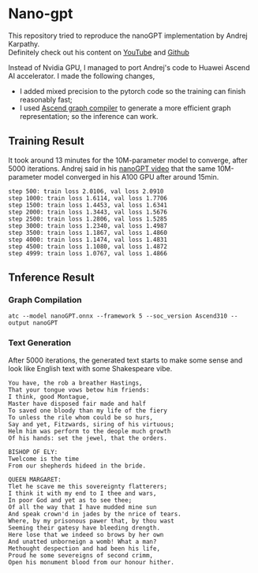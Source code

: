 # Nano-gpt
This repository tried to reproduce the nanoGPT implementation by Andrej Karpathy.  
Definitely check out his content on [YouTube](https://www.youtube.com/watch?v=kCc8FmEb1nY&t=6039s) and [Github](https://github.com/karpathy/nanoGPT)  

Instead of Nvidia GPU, I managed to port Andrej's code to Huawei Ascend AI accelerator.
I made the following changes,
* I added mixed precision to the pytorch code so the training can finish reasonably fast;
* I used [Ascend graph compiler](https://www.hiascend.com/document/detail/en/canncommercial/600/inferapplicationdev/atctool/atlasatc_16_0007.html) to generate a more efficient graph representation; so the inference can work.

## Training Result
It took around 13 minutes for the 10M-parameter model to converge, after 5000 iterations.
Andrej said in his [nanoGPT video](https://www.youtube.com/watch?v=kCc8FmEb1nY&t=6039s)
that the same 10M-parameter model converged in his A100 GPU after around 15min.
```
step 500: train loss 2.0106, val loss 2.0910
step 1000: train loss 1.6114, val loss 1.7706
step 1500: train loss 1.4453, val loss 1.6341
step 2000: train loss 1.3443, val loss 1.5676
step 2500: train loss 1.2806, val loss 1.5285
step 3000: train loss 1.2340, val loss 1.4987
step 3500: train loss 1.1867, val loss 1.4860
step 4000: train loss 1.1474, val loss 1.4831
step 4500: train loss 1.1080, val loss 1.4872
step 4999: train loss 1.0767, val loss 1.4866
```

## Tnference Result
### Graph Compilation
```
atc --model nanoGPT.onnx --framework 5 --soc_version Ascend310 --output nanoGPT
```
### Text Generation
After 5000 iterations, the generated text starts to make some sense and look like English text with some Shakespeare vibe.
```
You have, the rob a breather Hastings,
That your tongue vows betow him friends:
I think, good Montague,
Master have disposed fair made and half
To saved one bloody than my life of the fiery
To unless the rile whom could be so hurs,
Say and yet, Fitzwards, siring of his virtuous;
Helm him was perform to the deople much growth
Of his hands: set the jewel, that the orders.

BISHOP OF ELY:
Twelcome is the time
From our shepherds hideed in the bride.

QUEEN MARGARET:
Tlet he scave me this sovereignty flatterers;
I think it with my end to I thee and wars,
In poor God and yet as to see thee;
Of all the way that I have mudded mine sun
And speak crown'd in jades by the nrice of tears.
Where, by my prisonous pawer that, by thou wast
Seeming their gatesy have bleeding drength.
Here lose that we indeed so brows by her own
And unatted unborneign a womb! What a man?
Methought despection and had been his life,
Proud he some severeigns of second crimm,
Open his monument blood from our honour hither.
```
